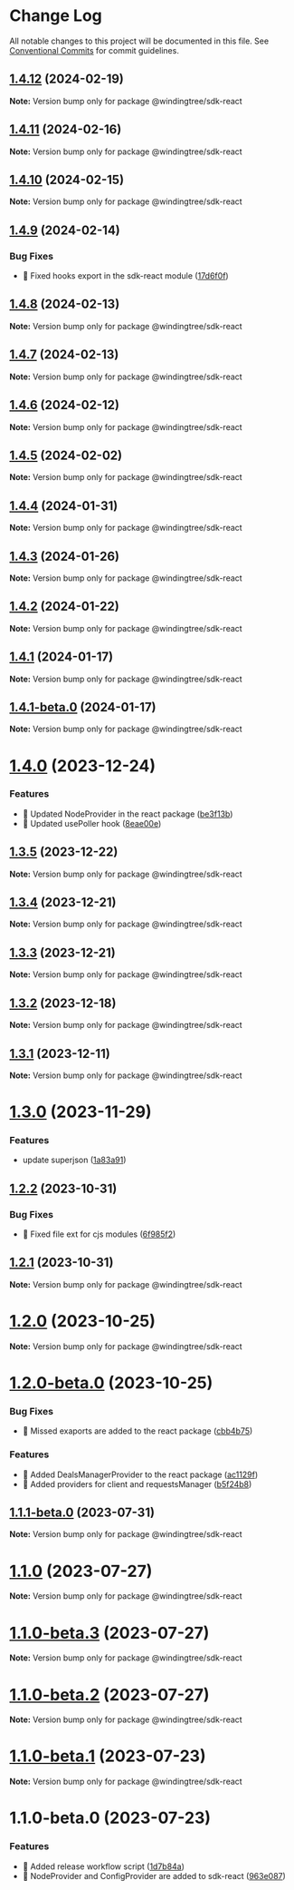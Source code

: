 # Change Log

All notable changes to this project will be documented in this file.
See [Conventional Commits](https://conventionalcommits.org) for commit guidelines.

## [1.4.12](https://github.com/windingtree/sdk/compare/@windingtree/sdk-react@1.4.11...@windingtree/sdk-react@1.4.12) (2024-02-19)

**Note:** Version bump only for package @windingtree/sdk-react

## [1.4.11](https://github.com/windingtree/sdk/compare/@windingtree/sdk-react@1.4.10...@windingtree/sdk-react@1.4.11) (2024-02-16)

**Note:** Version bump only for package @windingtree/sdk-react

## [1.4.10](https://github.com/windingtree/sdk/compare/@windingtree/sdk-react@1.4.9...@windingtree/sdk-react@1.4.10) (2024-02-15)

**Note:** Version bump only for package @windingtree/sdk-react

## [1.4.9](https://github.com/windingtree/sdk/compare/@windingtree/sdk-react@1.4.8...@windingtree/sdk-react@1.4.9) (2024-02-14)

### Bug Fixes

- 🐛 Fixed hooks export in the sdk-react module ([17d6f0f](https://github.com/windingtree/sdk/commit/17d6f0fad2dc8be2e0fc353df487224c5f1920ec))

## [1.4.8](https://github.com/windingtree/sdk/compare/@windingtree/sdk-react@1.4.7...@windingtree/sdk-react@1.4.8) (2024-02-13)

**Note:** Version bump only for package @windingtree/sdk-react

## [1.4.7](https://github.com/windingtree/sdk/compare/@windingtree/sdk-react@1.4.6...@windingtree/sdk-react@1.4.7) (2024-02-13)

**Note:** Version bump only for package @windingtree/sdk-react

## [1.4.6](https://github.com/windingtree/sdk/compare/@windingtree/sdk-react@1.4.5...@windingtree/sdk-react@1.4.6) (2024-02-12)

**Note:** Version bump only for package @windingtree/sdk-react

## [1.4.5](https://github.com/windingtree/sdk/compare/@windingtree/sdk-react@1.4.4...@windingtree/sdk-react@1.4.5) (2024-02-02)

**Note:** Version bump only for package @windingtree/sdk-react

## [1.4.4](https://github.com/windingtree/sdk/compare/@windingtree/sdk-react@1.4.3...@windingtree/sdk-react@1.4.4) (2024-01-31)

**Note:** Version bump only for package @windingtree/sdk-react

## [1.4.3](https://github.com/windingtree/sdk/compare/@windingtree/sdk-react@1.4.2...@windingtree/sdk-react@1.4.3) (2024-01-26)

**Note:** Version bump only for package @windingtree/sdk-react

## [1.4.2](https://github.com/windingtree/sdk/compare/@windingtree/sdk-react@1.4.1...@windingtree/sdk-react@1.4.2) (2024-01-22)

**Note:** Version bump only for package @windingtree/sdk-react

## [1.4.1](https://github.com/windingtree/sdk/compare/@windingtree/sdk-react@1.4.1-beta.0...@windingtree/sdk-react@1.4.1) (2024-01-17)

**Note:** Version bump only for package @windingtree/sdk-react

## [1.4.1-beta.0](https://github.com/windingtree/sdk/compare/@windingtree/sdk-react@1.4.0...@windingtree/sdk-react@1.4.1-beta.0) (2024-01-17)

**Note:** Version bump only for package @windingtree/sdk-react

# [1.4.0](https://github.com/windingtree/sdk/compare/@windingtree/sdk-react@1.3.5...@windingtree/sdk-react@1.4.0) (2023-12-24)

### Features

- 🎸 Updated NodeProvider in the react package ([be3f13b](https://github.com/windingtree/sdk/commit/be3f13b34a7323de9f0f9b5d08191e8221feeba2))
- 🎸 Updated usePoller hook ([8eae00e](https://github.com/windingtree/sdk/commit/8eae00eedc90e0862bc5c7a8bf980be815a5a26a))

## [1.3.5](https://github.com/windingtree/sdk/compare/@windingtree/sdk-react@1.3.4...@windingtree/sdk-react@1.3.5) (2023-12-22)

**Note:** Version bump only for package @windingtree/sdk-react

## [1.3.4](https://github.com/windingtree/sdk/compare/@windingtree/sdk-react@1.3.3...@windingtree/sdk-react@1.3.4) (2023-12-21)

**Note:** Version bump only for package @windingtree/sdk-react

## [1.3.3](https://github.com/windingtree/sdk/compare/@windingtree/sdk-react@1.3.2...@windingtree/sdk-react@1.3.3) (2023-12-21)

**Note:** Version bump only for package @windingtree/sdk-react

## [1.3.2](https://github.com/windingtree/sdk/compare/@windingtree/sdk-react@1.3.1...@windingtree/sdk-react@1.3.2) (2023-12-18)

**Note:** Version bump only for package @windingtree/sdk-react

## [1.3.1](https://github.com/windingtree/sdk/compare/@windingtree/sdk-react@1.3.0...@windingtree/sdk-react@1.3.1) (2023-12-11)

**Note:** Version bump only for package @windingtree/sdk-react

# [1.3.0](https://github.com/windingtree/sdk/compare/@windingtree/sdk-react@1.2.2...@windingtree/sdk-react@1.3.0) (2023-11-29)

### Features

- update superjson ([1a83a91](https://github.com/windingtree/sdk/commit/1a83a91e8467c6cddbb15c67d08cbe30fb6d9633))

## [1.2.2](https://github.com/windingtree/sdk/compare/@windingtree/sdk-react@1.2.1...@windingtree/sdk-react@1.2.2) (2023-10-31)

### Bug Fixes

- 🐛 Fixed file ext for cjs modules ([6f985f2](https://github.com/windingtree/sdk/commit/6f985f2a6b076abdf145176d5036fe89267f2c5a))

## [1.2.1](https://github.com/windingtree/sdk/compare/@windingtree/sdk-react@1.2.0...@windingtree/sdk-react@1.2.1) (2023-10-31)

**Note:** Version bump only for package @windingtree/sdk-react

# [1.2.0](https://github.com/windingtree/sdk/compare/@windingtree/sdk-react@1.2.0-beta.0...@windingtree/sdk-react@1.2.0) (2023-10-25)

**Note:** Version bump only for package @windingtree/sdk-react

# [1.2.0-beta.0](https://github.com/windingtree/sdk/compare/@windingtree/sdk-react@1.1.1-beta.0...@windingtree/sdk-react@1.2.0-beta.0) (2023-10-25)

### Bug Fixes

- 🐛 Missed exaports are added to the react package ([cbb4b75](https://github.com/windingtree/sdk/commit/cbb4b75f497b1a58e004d9135cd7e2a869de119f))

### Features

- 🎸 Added DealsManagerProvider to the react package ([ac1129f](https://github.com/windingtree/sdk/commit/ac1129f5d1c45c9f93336718d59bfbe4c7bb60fc))
- 🎸 Added providers for client and requestsManager ([b5f24b8](https://github.com/windingtree/sdk/commit/b5f24b879b6752654325e385841c4061d952a419))

## [1.1.1-beta.0](https://github.com/windingtree/sdk/compare/@windingtree/sdk-react@1.1.0...@windingtree/sdk-react@1.1.1-beta.0) (2023-07-31)

**Note:** Version bump only for package @windingtree/sdk-react

# [1.1.0](https://github.com/windingtree/sdk/compare/@windingtree/sdk-react@1.1.0-beta.3...@windingtree/sdk-react@1.1.0) (2023-07-27)

**Note:** Version bump only for package @windingtree/sdk-react

# [1.1.0-beta.3](https://github.com/windingtree/sdk/compare/@windingtree/sdk-react@1.1.0-beta.2...@windingtree/sdk-react@1.1.0-beta.3) (2023-07-27)

**Note:** Version bump only for package @windingtree/sdk-react

# [1.1.0-beta.2](https://github.com/windingtree/sdk/compare/@windingtree/sdk-react@1.1.0-beta.1...@windingtree/sdk-react@1.1.0-beta.2) (2023-07-27)

**Note:** Version bump only for package @windingtree/sdk-react

# [1.1.0-beta.1](https://github.com/windingtree/sdk/compare/@windingtree/sdk-react@1.1.0-beta.0...@windingtree/sdk-react@1.1.0-beta.1) (2023-07-23)

**Note:** Version bump only for package @windingtree/sdk-react

# 1.1.0-beta.0 (2023-07-23)

### Features

- 🎸 Added release workflow script ([1d7b84a](https://github.com/windingtree/sdk/commit/1d7b84a3623848c449522c0bb2af2c5f114c8a0a))
- 🎸 NodeProvider and ConfigProvider are added to sdk-react ([963e087](https://github.com/windingtree/sdk/commit/963e0876dacd11c28610d31471fa0686634fc416))

